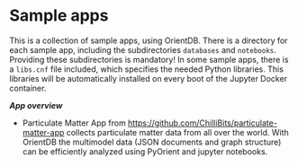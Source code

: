 # Sample apps
This is a collection of sample apps, using OrientDB.
There is a directory for each sample app, including the subdirectories `databases` and `notebooks`. Providing these subdirectories is mandatory!
In some sample apps, there is a `libs.cnf` file included, which specifies the needed Python libraries. This libraries will be automatically installed on every boot of the Jupyter Docker container.

***App overview***

- Particulate Matter App from https://github.com/ChilliBits/particulate-matter-app collects particulate matter data from all over the world. With OrientDB the multimodel data (JSON documents and graph structure) can be efficiently analyzed using PyOrient and jupyter notebooks.
